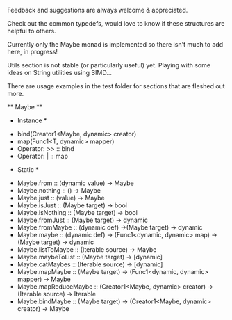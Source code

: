 Feedback and suggestions are always welcome & appreciated.

Check out the common typedefs, would love to know if these structures are helpful to others.

Currently only the Maybe monad is implemented so there isn't much to add here, in progress!

Utils section is not stable (or particularly useful) yet.
Playing with some ideas on String utilities using SIMD...

There are usage examples in the test folder for sections that are fleshed out more.

** Maybe **

* Instance *

- bind(Creator1<Maybe, dynamic> creator)
- map(Func1<T, dynamic> mapper)
- Operator: >> :: bind
- Operator: | :: map

* Static *

- Maybe.from 			:: (dynamic value) -> Maybe
- Maybe.nothing 		:: () -> Maybe
- Maybe.just			:: (value) -> Maybe
- Maybe.isJust			:: (Maybe target) -> bool
- Maybe.isNothing		:: (Maybe target) -> bool
- Maybe.fromJust		:: (Maybe target) -> dynamic
- Maybe.fromMaybe		:: (dynamic def) ->(Maybe target) -> dynamic
- Maybe.maybe			:: (dynamic def) -> (Func1<dynamic, dynamic> map) -> (Maybe target) -> dynamic
- Maybe.listToMaybe		:: (Iterable source) -> Maybe
- Maybe.maybeToList		:: (Maybe target) -> [dynamic]
- Maybe.catMaybes		:: (Iterable<Maybe> source) -> [dynamic]
- Maybe.mapMaybe		:: (Maybe target) -> (Func1<dynamic, dynamic> mapper) -> Maybe
- Maybe.mapReduceMaybe	:: (Creator1<Maybe, dynamic> creator) -> (Iterable<dynamic> source) -> Iterable<dynamic>
- Maybe.bindMaybe		:: (Maybe target) -> (Creator1<Maybe, dynamic> creator) -> Maybe